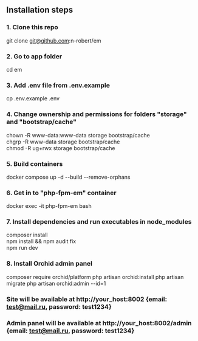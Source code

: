 ## Installation steps
### 1. Clone this repo
git clone git@github.com:n-robert/em

### 2. Go to app folder
cd em

### 3. Add .env file from .env.example
cp .env.example .env

### 4. Change ownership and permissions for folders "storage" and "bootstrap/cache"
chown -R www-data:www-data storage bootstrap/cache\
chgrp -R www-data storage bootstrap/cache\
chmod -R ug+rwx storage bootstrap/cache

### 5. Build containers
docker compose up -d --build --remove-orphans

### 6. Get in to "php-fpm-em" container
docker exec -it php-fpm-em bash

### 7. Install dependencies and run executables in node_modules
composer install\
npm install && npm audit fix\
npm run dev

### 8. Install Orchid admin panel
composer require orchid/platform
php artisan orchid:install
php artisan migrate
php artisan orchid:admin --id=1

### Site will be available at http://your_host:8002 {email: test@mail.ru, password: test1234}
### Admin panel will be available at http://your_host:8002/admin {email: test@mail.ru, password: test1234}
